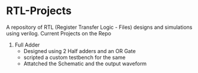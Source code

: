 # RTL-Projects
A repository of RTL (Register Transfer Logic - Files) designs and simulations using verilog.
Current Projects on the Repo 
1. Full Adder
   - Designed using 2 Half adders and an OR Gate
   - scripted a custom testbench for the same
   - Attatched the Schematic and the output waveform
     

